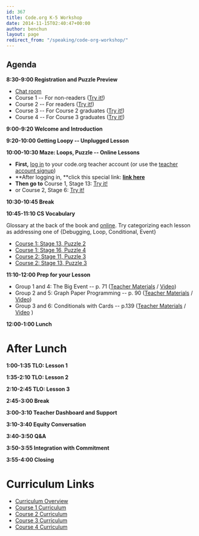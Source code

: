 ```yaml
---
id: 367
title: Code.org K-5 Workshop
date: 2014-11-15T02:40:47+00:00
author: benchun
layout: page
redirect_from: "/speaking/code-org-workshop/"
---
```


## Agenda

**8:30-9:00 Registration and Puzzle Preview**

  * [Chat room](https://todaysmeet.com/CodeOrgSF)
  * Course 1 -- For non-readers (<a href="http://learn.code.org/s/course1/stage/3/puzzle/1">Try it!</a>)
  * Course 2 -- For readers (<a href="http://learn.code.org/s/course2/stage/3/puzzle/1">Try it!</a>)
  * Course 3 -- For Course 2 graduates (<a href="http://learn.code.org/s/course3/stage/2/puzzle/1">Try it!</a>)
  * Course 4 -- For Course 3 graduates ([Try it!](http://studio.code.org/s/course4/))

**9:00-9:20 Welcome and Introduction**

**9:20-10:00 Getting Loopy -- Unplugged Lesson**

**10:00-10:30 Maze: Loops, Puzzle -- Online Lessons**

  * **First,** [log in](http://studio.code.org/users/sign_in) to your code.org teacher account (or use the [teacher account signup](http://learn.code.org/users/sign_up?user%5Buser_type%5D=teacher))
  * **After logging in, **click this special link: **[link here](http://studio.code.org/join/XXXXXX)**
  * **Then go to** Course 1, Stage 13: [Try it!](http://studio.code.org/s/course1/stage/13/puzzle/1)
  * or Course 2, Stage 6: [Try it!](http://studio.code.org/s/course2/stage/6/puzzle/1)

**10:30-10:45 Break**

**10:45-11:10 CS Vocabulary**

Glossary at the back of the book and [online](http://code.org/curriculum/docs/k-5/glossary). Try categorizing each lesson as addressing one of {Debugging, Loop, Conditional, Event}

  * [Course 1: Stage 13, Puzzle 2](http://studio.code.org/s/course1/stage/13/puzzle/2)
  * [Course 1: Stage 16, Puzzle 4](http://studio.code.org/s/course1/stage/16/puzzle/4)
  * [Course 2: Stage 11, Puzzle 3](http://studio.code.org/s/course2/stage/11/puzzle/3)
  * [Course 2: Stage 13, Puzzle 3](http://studio.code.org/s/course2/stage/13/puzzle/3)

**11:10-12:00 Prep for your Lesson**

  * Group 1 and 4: The Big Event -- p. 71 ([Teacher Materials](http://code.org/curriculum/course1/15/Teacher) / [Video](http://learn.code.org/s/course1/stage/15/puzzle/1))
  * Group 2 and 5: Graph Paper Programming -- p. 90 ([Teacher Materials](http://code.org/curriculum/course2/1/Teacher) / [Video](http://studio.code.org/s/course2/stage/1/puzzle/1))
  * Group 3 and 6: Conditionals with Cards -- p.139 ([Teacher Materials](http://code.org/curriculum/course2/12/Teacher) / [Video](http://learn.code.org/s/course2/stage/12/puzzle/1) )

**12:00-1:00 Lunch**

# After Lunch

**1:00-1:35 TLO: Lesson 1**

**1:35-2:10 TLO: Lesson 2**

**2:10-2:45 TLO: Lesson 3**

**2:45-3:00 Break**

**3:00-3:10 Teacher Dashboard and Support**

**3:10-3:40 Equity Conversation**

**3:40-3:50 Q&A**

**3:50-3:55 Integration with Commitment**

**3:55-4:00 Closing**

# Curriculum Links

  * [Curriculum Overview](http://code.org/curriculum/docs/k-5/overview)
  * [Course 1 Curriculum](http://code.org/curriculum/course1)
  * [Course 2 Curriculum](http://code.org/curriculum/course2)
  * [Course 3 Curriculum](http://code.org/curriculum/course3)
  * [Course 4 Curriculum](http://code.org/curriculum/course4)

